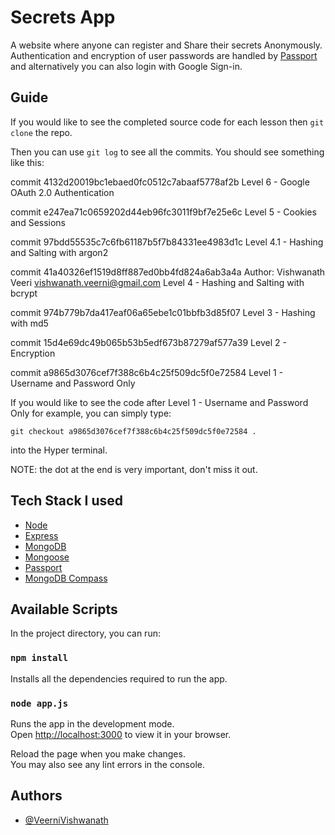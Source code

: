 # Secrets App

A website where anyone can register and Share their secrets Anonymously.
Authentication and encryption of user passwords are handled by [Passport](https://www.passportjs.org/) and alternatively you can also login with Google Sign-in.

## Guide

If you would like to see the completed source code for each lesson then `git clone` the repo.

Then you can use `git log` to see all the commits. You should see something like this:

commit 4132d20019bc1ebaed0fc0512c7abaaf5778af2b
Level 6 - Google OAuth 2.0 Authentication

commit e247ea71c0659202d44eb96fc3011f9bf7e25e6c
Level 5 - Cookies and Sessions

commit 97bdd55535c7c6fb61187b5f7b84331ee4983d1c
Level 4.1 - Hashing and Salting with argon2

commit 41a40326ef1519d8ff887ed0bb4fd824a6ab3a4a
Author: Vishwanath Veeri <vishwanath.veerni@gmail.com>
Level 4 - Hashing and Salting with bcrypt

commit 974b779b7da417eaf06a65ebe1c01bbfb3d85f07
Level 3 - Hashing with md5

commit 15d4e69dc49b065b53b5edf673b87279af577a39
Level 2 - Encryption

commit a9865d3076cef7f388c6b4c25f509dc5f0e72584
Level 1 - Username and Password Only

If you would like to see the code after Level 1 - Username and Password Only for example, you can simply type:

`git checkout a9865d3076cef7f388c6b4c25f509dc5f0e72584 .`

into the Hyper terminal.

NOTE: the dot at the end is very important, don't miss it out.

## Tech Stack I used

- [Node](https://nodejs.org/en/)
- [Express](https://ejs.co/)
- [MongoDB](https://www.mongodb.com/)
- [Mongoose](https://mongoosejs.com/)
- [Passport](https://www.passportjs.org/)
- [MongoDB Compass](https://www.mongodb.com/products/compass)

## Available Scripts

In the project directory, you can run:

### `npm install`

Installs all the dependencies required to run the app.

### `node app.js`

Runs the app in the development mode.\
Open [http://localhost:3000](http://localhost:3000) to view it in your browser.

Reload the page when you make changes.\
You may also see any lint errors in the console.

## Authors

- [@VeerniVishwanath](https://github.com/VeerniVishwanath)
